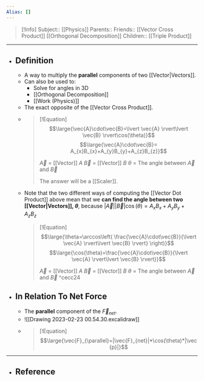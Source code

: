 ```yaml
---
Alias: []
---
```

> [!Info]
> Subject:: [[Physics]]
> Parents:: 
> Friends:: [[Vector Cross Product]] [[Orthogonal Decomposition]]
> Children:: [[Triple Product]]
---
- ## Definition
	- A way to multiply the **parallel** components of two [[Vector|Vectors]].
	- Can also be used to:
		- Solve for angles in 3D
		- [[Orthogonal Decomposition]]
		- [[Work (Physics)]]
	- The exact opposite of the [[Vector Cross Product]].
	- > [!Equation]
	  > $$\large{\vec{A}\cdot\vec{B}=\lvert \vec{A} \rvert\lvert \vec{B} \rvert\cos(\theta)}$$
	  > $$\large{\vec{A}\cdot\vec{B}= A_{x}B_{x}+A_{y}B_{y}+A_{z}B_{z}}$$
	  > 
	  > $\vec{A}$ = [[Vector]] $A$
	  > $\vec{B}$ = [[Vector]] $B$
	  > $\theta$ = The angle between $\vec{A}$ and $\vec{B}$
	  > 
	  > The answer will be a [[Scaler]].
	- Note that the two different ways of computing the [[Vector Dot Product]] above mean that we **can find the angle between two [[Vector|Vectors]], $\theta$**, because $\lvert \vec{A} \rvert\lvert \vec{B} \rvert\cos(\theta)=A_{x}B_{x}+A_{y}B_{y}+A_{z}B_{z}$
	  > [!Equation]
		> $$\large{\theta=\arccos\left( \frac{\vec{A}\cdot\vec{B}}{\lvert \vec{A} \rvert\lvert \vec{B} \rvert} \right)}$$
		> $$\large{\cos(\theta)=\frac{\vec{A}\cdot\vec{B}}{\lvert \vec{A} \rvert\lvert \vec{B} \rvert}}$$
		> 
		>  $\vec{A}$ = [[Vector]] $A$
	  > $\vec{B}$ = [[Vector]] $B$
	  > $\theta$ = The angle between $\vec{A}$ and $\vec{B}$ ^cecc24
- ## In Relation To Net Force
	- The **parallel** component of the $\vec{F}_{net}$.
	- ![[Drawing 2023-02-23 00.54.30.excalidraw]]
	- > [!Equation]
	  > $$\large{\vec{F}_{\parallel}=|\vec{F}_{net}|*\cos(\theta)*|\vec{p}|}$$
---
- ## Reference